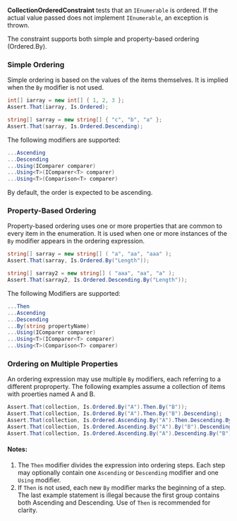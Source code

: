 **CollectionOrderedConstraint** tests that an `IEnumerable` is ordered. If the actual value passed does not implement `IEnumerable`, an exception is thrown.

The constraint supports both simple and property-based ordering (Ordered.By).

### Simple Ordering

Simple ordering is based on the values of the items themselves. It is implied when the `By` modifier is not used.

```C#
int[] iarray = new int[] { 1, 2, 3 };
Assert.That(iarray, Is.Ordered);

string[] sarray = new string[] { "c", "b", "a" };
Assert.That(sarray, Is.Ordered.Descending);
```
The following modifiers are supported:

```C#
...Ascending
...Descending
...Using(IComparer comparer)
...Using<T>(IComparer<T> comparer)
...Using<T>(Comparison<T> comparer)
```

By default, the order is expected to be ascending.

### Property-Based Ordering

Property-based ordering uses one or more properties that are common to every item in the enumeration. It is used when one or more instances of the `By` modifier appears in the ordering expression.

```C#
string[] sarray = new string[] ( "a", "aa", "aaa" );
Assert.That(sarray, Is.Ordered.By("Length"));

string[] sarray2 = new string[] ( "aaa", "aa", "a" );
Assert.That(sarray2, Is.Ordered.Descending.By("Length"));
```

The following Modifiers are supported:

```C#
...Then
...Ascending
...Descending
...By(string propertyName)
...Using(IComparer comparer)
...Using<T>(IComparer<T> comparer)
...Using<T>(Comparison<T> comparer)
```

### Ordering on Multiple Properties

An ordering expression may use multiple `By` modifiers, each referring to a different proproperty. The following examples assume a collection of items with proerties named A and B.

```C#
Assert.That(collection, Is.Ordered.By("A").Then.By("B"));
Assert.That(collection, Is.Ordered.By("A").Then.By("B").Descending);
Assert.That(collection, Is.Ordered.Ascending.By("A").Then.Descending.By("B"));
Assert.That(collection, Is.Ordered.Ascending.By("A").By("B").Descending);
Assert.That(collection, Is.Ordered.Ascending.By("A").Descending.By("B")); // Illegal!
```

#### Notes:
1. The `Then` modifier divides the expression into ordering steps. Each step may optionally contain one `Ascending` or `Descending` modifier and one `Using` modifier.
2. If `Then` is not used, each new `By` modifier marks the beginning of a step. The last example statement is illegal because the first group contains both Ascending and Descending. Use of `Then` is recommended for clarity.
